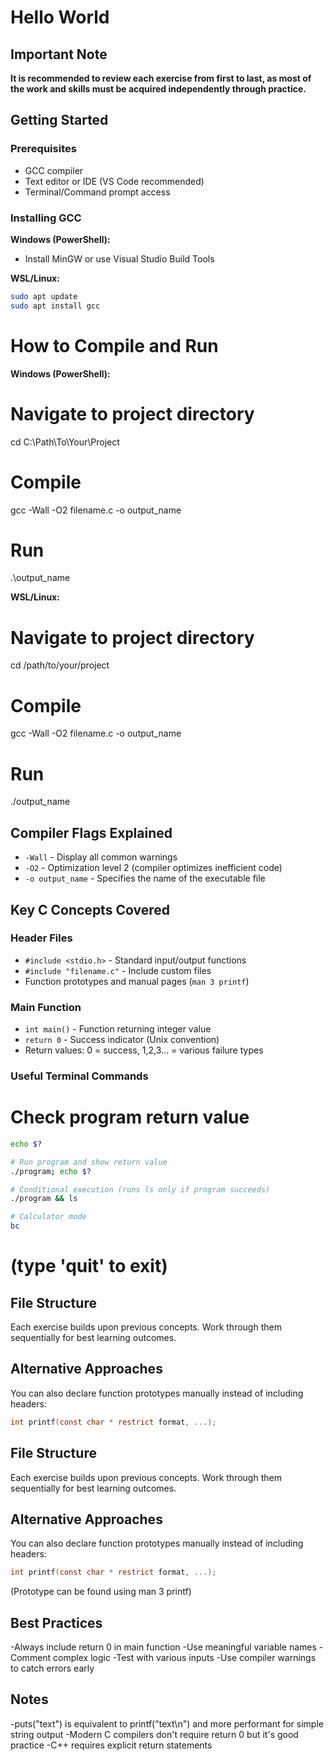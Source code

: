 # Hello World

## Important Note
**It is recommended to review each exercise from first to last, as most of the work and skills must be acquired independently through practice.**

## Getting Started

### Prerequisites
- GCC compiler
- Text editor or IDE (VS Code recommended)
- Terminal/Command prompt access

### Installing GCC

**Windows (PowerShell):**
- Install MinGW or use Visual Studio Build Tools

**WSL/Linux:**
```bash
sudo apt update
sudo apt install gcc
```
# How to Compile and Run

**Windows (PowerShell):**
# Navigate to project directory
cd C:\Path\To\Your\Project

# Compile
gcc -Wall -O2 filename.c -o output_name

# Run
.\output_name

**WSL/Linux:**

# Navigate to project directory
cd /path/to/your/project

# Compile
gcc -Wall -O2 filename.c -o output_name

# Run
./output_name

## Compiler Flags Explained
- `-Wall` - Display all common warnings
- `-O2` - Optimization level 2 (compiler optimizes inefficient code)
- `-o output_name` - Specifies the name of the executable file

## Key C Concepts Covered

### Header Files
- `#include <stdio.h>` - Standard input/output functions
- `#include "filename.c"` - Include custom files
- Function prototypes and manual pages (`man 3 printf`)

### Main Function
- `int main()` - Function returning integer value
- `return 0` - Success indicator (Unix convention)
- Return values: 0 = success, 1,2,3... = various failure types

### Useful Terminal Commands

# Check program return value
```bash
echo $?

# Run program and show return value
./program; echo $?

# Conditional execution (runs ls only if program succeeds)
./program && ls

# Calculator mode
bc
```
# (type 'quit' to exit)

## File Structure
Each exercise builds upon previous concepts. Work through them sequentially for best learning outcomes.

## Alternative Approaches
You can also declare function prototypes manually instead of including headers:
```c
int printf(const char * restrict format, ...);
```
## File Structure
Each exercise builds upon previous concepts. Work through them sequentially for best learning outcomes.

## Alternative Approaches
You can also declare function prototypes manually instead of including headers:
```c
int printf(const char * restrict format, ...);
```
(Prototype can be found using man 3 printf)

## Best Practices

-Always include return 0 in main function
-Use meaningful variable names
-Comment complex logic
-Test with various inputs
-Use compiler warnings to catch errors early

## Notes

-puts("text") is equivalent to printf("text\n") and more performant for simple string output
-Modern C compilers don't require return 0 but it's good practice
-C++ requires explicit return statements
